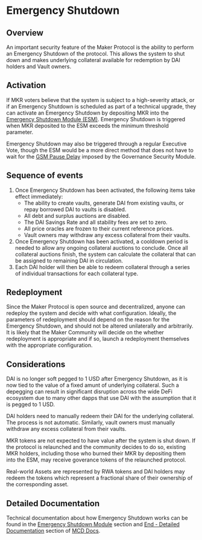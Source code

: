 # Emergency Shutdown

## Overview

An important security feature of the Maker Protocol is the ability to perform an Emergency Shutdown of the protocol. This allows the system to shut down and makes underlying collateral available for redemption by DAI holders and Vault owners. 

## Activation

If MKR voters believe that the system is subject to a high-severity attack, or if an Emergency Shutdown is scheduled as part of a technical upgrade, they can activate an Emergency Shutdown by depositing MKR into the [Emergency Shutdown Module (ESM)](../module-index/module-emergency-shutdown.md). Emergency Shutdown is triggered when MKR deposited to the ESM exceeds the minimum threshold parameter. 

Emergency Shutdown may also be triggered through a regular Executive Vote, though the ESM would be a more direct method that does not have to wait for the [GSM Pause Delay](../parameter-index/core/param-gsm-pause-delay.md) imposed by the Governance Security Module.

## Sequence of events

1. Once Emergency Shutdown has been activated, the following items take effect immediately:
    * The ability to create vaults, generate DAI from existing vaults, or repay borrowed DAI to vaults is disabled. 
    * All debt and surplus auctions are disabled. 
    * The DAI Savings Rate and all stability fees are set to zero. 
    * All price oracles are frozen to their current reference prices. 
    * Vault owners may withdraw any excess collateral from their vaults. 
2. Once Emergency Shutdown has been activated, a cooldown period is needed to allow any ongoing collateral auctions to conclude. Once all collateral auctions finish, the system can calculate the collateral that can be assigned to remaining DAI in circulation.
3. Each DAI holder will then be able to redeem collateral through a series of individual transactions for each collateral type.

## Redeployment

Since the Maker Protocol is open source and decentralized, anyone can redeploy the system and decide with what configuration. Ideally, the parameters of redeployment should depend on the reason for the Emergency Shutdown, and should not be altered unilaterally and arbitrarily. It is likely that the Maker Community will decide on the whether redeployment is appropriate and if so, launch a redeployment themselves with the appropriate configuration.

## Considerations

DAI is no longer soft pegged to 1 USD after Emergency Shutdown, as it is now tied to the value of a fixed amunt of underlying collateral. Such a depegging can result in significant disruption across the wide DeFi ecosystem due to many other dapps that use DAI with the assumption that it is pegged to 1 USD.

DAI holders need to manually redeem their DAI for the underlying collateral. The process is not automatic. Similarly, vault owners must manually withdraw any excess collateral from their vaults.

MKR tokens are not expected to have value after the system is shut down. If the protocol is relaunched and the community decides to do so, existing MKR holders, including those who burned their MKR by depositing them into the ESM, may receive goverance tokens of the relaunched protocol.

Real-world Assets are represented by RWA tokens and DAI holders may redeem the tokens which represent a fractional share of their ownership of the corresponding asset.

## Detailed Documentation

Technical documentation about how Emergency Shutdown works can be found in the [Emergency Shutdown Module](https://docs.makerdao.com/smart-contract-modules/emergency-shutdown-module) section and [End - Detailed Documentation](https://docs.makerdao.com/smart-contract-modules/shutdown/end-detailed-documentation) section of [MCD Docs](https://docs.makerdao.com/).


